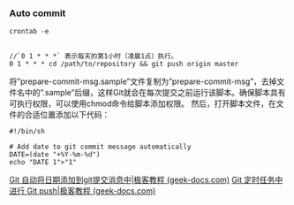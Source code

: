 
###  Auto commit

```shell
crontab -e


//`0 1 * * *` 表示每天的第1小时（凌晨1点）执行。
0 1 * * * cd /path/to/repository && git push origin master

```

将”prepare-commit-msg.sample”文件复制为”prepare-commit-msg”，去掉文件名中的”.sample”后缀，这样Git就会在每次提交之前运行该脚本。确保脚本具有可执行权限，可以使用chmod命令给脚本添加权限。
然后，打开脚本文件，在文件的合适位置添加以下代码：

```
#!/bin/sh

# Add date to git commit message automatically
DATE=(date "+%Y-%m-%d")
echo "DATE 1">"1"

```

[Git 自动将日期添加到git提交消息中|极客教程 (geek-docs.com)](https://geek-docs.com/git/git-questions/40_git_add_date_to_git_commit_message_automatically.html)
[Git 定时任务中进行 Git push|极客教程 (geek-docs.com)](https://geek-docs.com/git/git-questions/23_git_git_push_via_cron.html#ftoc-heading-3)

